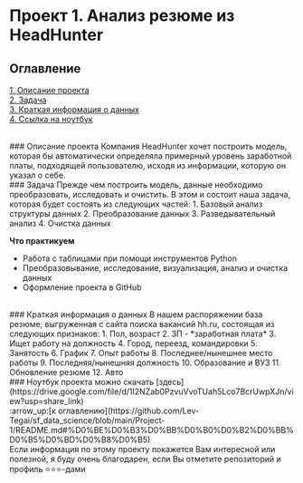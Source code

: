# Проект 1. Анализ резюме из HeadHunter

## Оглавление
[1. Описание проекта](https://github.com/Lev-Tegai/sf_data_science/blob/main/Project-1/README.md#%D0%BE%D0%BF%D0%B8%D1%81%D0%B0%D0%BD%D0%B8%D0%B5-%D0%BF%D1%80%D0%BE%D0%B5%D0%BA%D1%82%D0%B0)\
[2. Задача](https://github.com/Lev-Tegai/sf_data_science/blob/main/Project-1/README.md#%D0%B7%D0%B0%D0%B4%D0%B0%D1%87%D0%B0)\
[3. Краткая информация о данных](https://github.com/Lev-Tegai/sf_data_science/blob/main/Project-1/README.md#%D0%BA%D1%80%D0%B0%D1%82%D0%BA%D0%B0%D1%8F-%D0%B8%D0%BD%D1%84%D0%BE%D1%80%D0%BC%D0%B0%D1%86%D0%B8%D1%8F-%D0%BE-%D0%B4%D0%B0%D0%BD%D0%BD%D1%8B%D1%85)\
[4. Ссылка на ноутбук](https://github.com/Lev-Tegai/sf_data_science/blob/main/Project-1/README.md#%D0%BD%D0%BE%D1%83%D1%82%D0%B1%D1%83%D0%BA-%D0%BF%D1%80%D0%BE%D0%B5%D0%BA%D1%82%D0%B0-%D0%BC%D0%BE%D0%B6%D0%BD%D0%BE-%D1%81%D0%BA%D0%B0%D1%87%D0%B0%D1%82%D1%8C-%D0%B7%D0%B4%D0%B5%D1%81%D1%8C)

<br/>
### Описание проекта
Компания HeadHunter хочет построить модель, которая бы автоматически определяла примерный уровень заработной платы, подходящей пользователю, исходя из информации, которую он указал о себе.

<br/>
### Задача
Прежде чем построить модель, данные необходимо преобразовать, исследовать и очистить. В этом и состоит наша задача, которая будет состоять из следующих частей: 
1. Базовый анализ структуры данных
2. Преобразование данных
3. Разведывательный анализ
4. Очистка данных

**Что практикуем**
- Работа с таблицами при помощи инструментов Python
- Преобразовывание, исследование, визуализация, анализ и очистка данных
- Оформление проекта в GitHub

<br/>
### Краткая информация о данных
В нашем распоряжении база резюме, выгруженная с сайта поиска вакансий hh.ru, состоящая из следующих признаков:
1. Пол, возраст
2. ЗП - *заработная плата*
3. Ищет работу на должность
4. Город, переезд, командировки
5. Занятость
6. График
7. Опыт работы
8. Последнее/нынешнее место работы
9. Последняя/нынешняя должность
10. Образование и ВУЗ
11. Обновление резюме
12. Авто

<br/>
### Ноутбук проекта можно скачать [здесь](https://drive.google.com/file/d/1I2NZab0PzvuVvoTUah5Lco7BcrUwpXJn/view?usp=share_link)

<br/>
:arrow_up:[к оглавлению](https://github.com/Lev-Tegai/sf_data_science/blob/main/Project-1/README.md#%D0%BE%D0%B3%D0%BB%D0%B0%D0%B2%D0%BB%D0%B5%D0%BD%D0%B8%D0%B5)

<br/>
Если информация по этому проекту покажется Вам интересной или полезной, я буду очень благодарен, если Вы отметите репозиторий и профиль ⭐️⭐️⭐️-дами
